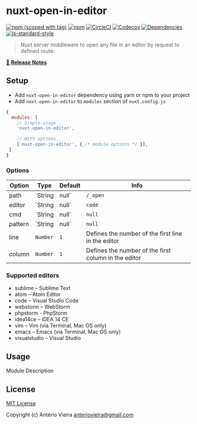 # nuxt-open-in-editor
[![npm (scoped with tag)](https://img.shields.io/npm/v/nuxt-open-in-editor/latest.svg?style=flat-square)](https://npmjs.com/package/nuxt-open-in-editor)
[![npm](https://img.shields.io/npm/dt/nuxt-open-in-editor.svg?style=flat-square)](https://npmjs.com/package/nuxt-open-in-editor)
[![CircleCI](https://img.shields.io/circleci/project/github/anteriovieira/nuxt-open-in-editor.svg?style=flat-square)](https://circleci.com/gh/anteriovieira/nuxt-open-in-editor)
[![Codecov](https://img.shields.io/codecov/c/github/anteriovieira/nuxt-open-in-editor.svg?style=flat-square)](https://codecov.io/gh/anteriovieira/nuxt-open-in-editor)
[![Dependencies](https://david-dm.org/anteriovieira/nuxt-open-in-editor/status.svg?style=flat-square)](https://david-dm.org/anteriovieira/nuxt-open-in-editor)
[![js-standard-style](https://img.shields.io/badge/code_style-standard-brightgreen.svg?style=flat-square)](http://standardjs.com)

> Nuxt server middleware to open any file in an editor by request to defined route.

[📖 **Release Notes**](./CHANGELOG.md)

## Setup
- Add `nuxt-open-in-editor` dependency using yarn or npm to your project
- Add `nuxt-open-in-editor` to `modules` section of `nuxt.config.js`

```js
{
  modules: [
    // Simple usage
    'nuxt-open-in-editor',

    // With options
    ['nuxt-open-in-editor', { /* module options */ }],
 ]
}
```

### Options

| Option  | Type | Default  | Info |
| ------------- | ------------- | ------------- | ------------- |
| path  | `String|null` | `/_open` | To trigger middleware on *any* request method to `/_open` |
| editor | `String|null` | `code` | Editor to open a file |
| cmd | `String|null` | `null` | Command to launch an editor |
| pattern | `String|null` | `null` | Option to specify arguments for a command |
| line | `Number` | `1` | Defines the number of the first line in the editor |
| column | `Number` | `1` | Defines the number of the first column in the editor |

### Supported editors

- sublime – Sublime Text
- atom – Atom Editor
- code – Visual Studio Code
- webstorm – WebStorm
- phpstorm - PhpStorm
- idea14ce – IDEA 14 CE
- vim – Vim (via Terminal, Mac OS only)
- emacs – Emacs (via Terminal, Mac OS only)
- visualstudio – Visual Studio

## Usage

Module Description

## License

[MIT License](./LICENSE)

Copyright (c) Antério Vieira <anteriovieira@gmail.com>
